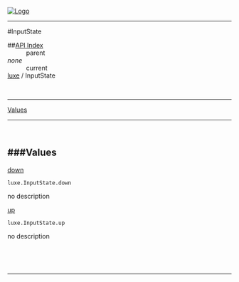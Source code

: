 
[![Logo](../../images/logo.png)](../../index.html)

---

#InputState


##[API Index](../../api/index.html#luxe)   
&emsp;&emsp;&emsp;parent    
_none_   
&emsp;&emsp;&emsp;current    
[luxe](./) / InputState

<br/>

---


[Values](#Values)   


---

&nbsp;   

<a class="lift" name="Values" ></a>
###Values   
---
<a class="lift" name="down" href="#down">down</a>



`luxe.InputState.down`

<span class="small_desc_flat"> no description </span>   

<a class="lift" name="up" href="#up">up</a>



`luxe.InputState.up`

<span class="small_desc_flat"> no description </span>   

&nbsp;   



&nbsp;
&nbsp;
&nbsp;

---  


&nbsp;   
&nbsp;   